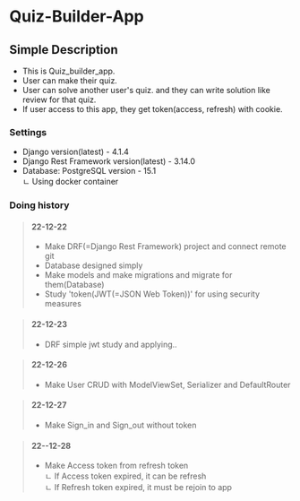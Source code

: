 # Quiz-Builder-App

## Simple Description
- This is Quiz_builder_app.   
- User can make their quiz.   
- User can solve another user's quiz. and they can write solution like review for that quiz.   
- If user access to this app, they get token(access, refresh) with cookie.

### Settings
- Django version(latest) - 4.1.4
- Django Rest Framework version(latest) - 3.14.0
- Database: PostgreSQL version - 15.1   
ㄴ Using docker container

### Doing history
> 
> #### 22-12-22
> - Make DRF(=Django Rest Framework) project and connect remote git
> - Database designed simply
> - Make models and make migrations and migrate for them(Database)
> - Study 'token(JWT(=JSON Web Token))' for using security measures

> #### 22-12-23
> - DRF simple jwt study and applying..

> #### 22-12-26
> - Make User CRUD with ModelViewSet, Serializer and DefaultRouter

> #### 22-12-27
> - Make Sign_in and Sign_out without token

> #### 22--12-28
> - Make Access token from refresh token   
>   ㄴ If Access token expired, it can be refresh   
>   ㄴ If Refresh token expired, it must be rejoin to app
